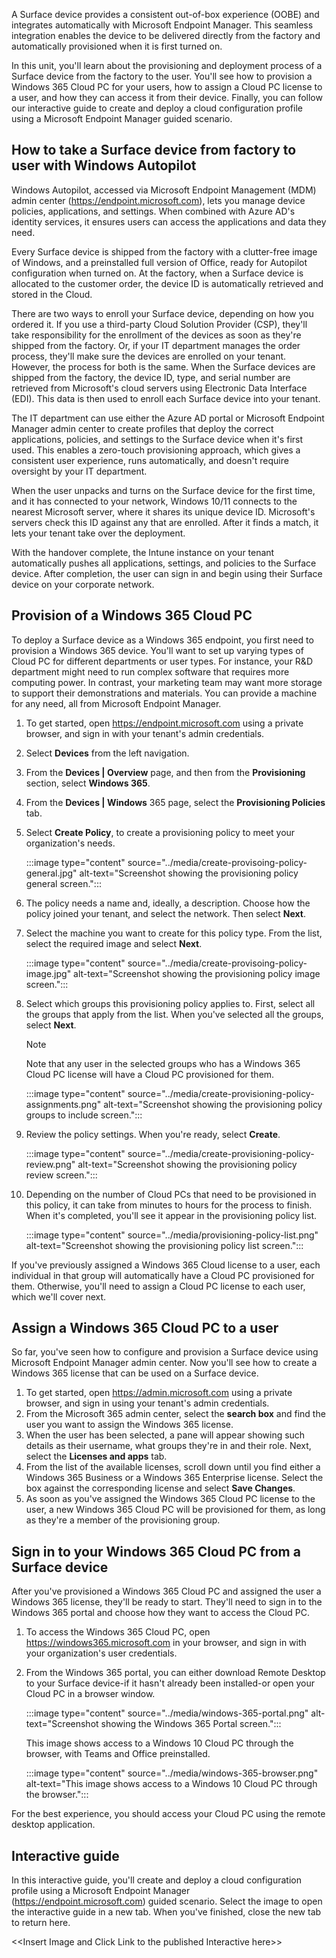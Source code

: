 A Surface device provides a consistent out-of-box experience (OOBE) and integrates automatically with Microsoft Endpoint Manager. This seamless integration enables the device to be delivered directly from the factory and automatically provisioned when it is first turned on.

In this unit, you'll learn about the provisioning and deployment process of a Surface device from the factory to the user. You'll see how to provision a Windows 365 Cloud PC for your users, how to assign a Cloud PC license to a user, and how they can access it from their device. Finally, you can follow our interactive guide to create and deploy a cloud configuration profile using a Microsoft Endpoint Manager guided scenario.

## How to take a Surface device from factory to user with Windows Autopilot

Windows Autopilot, accessed via Microsoft Endpoint Management (MDM) admin center (<https://endpoint.microsoft.com>), lets you manage device policies, applications, and settings. When combined with Azure AD's identity services, it ensures users can access the applications and data they need.

Every Surface device is shipped from the factory with a clutter-free image of Windows, and a preinstalled full version of Office, ready for Autopilot configuration when turned on. At the factory, when a Surface device is allocated to the customer order, the device ID is automatically retrieved and stored in the Cloud.

There are two ways to enroll your Surface device, depending on how you ordered it. If you use a third-party Cloud Solution Provider (CSP), they'll take responsibility for the enrollment of the devices as soon as they're shipped from the factory. Or, if your IT department manages the order process, they'll make sure the devices are enrolled on your tenant. However, the process for both is the same. When the Surface devices are shipped from the factory, the device ID, type, and serial number are retrieved from Microsoft's cloud servers using Electronic Data Interface (EDI). This data is then used to enroll each Surface device into your tenant.

The IT department can use either the Azure AD portal or Microsoft Endpoint Manager admin center to create profiles that deploy the correct applications, policies, and settings to the Surface device when it's first used. This enables a zero-touch provisioning approach, which gives a consistent user experience, runs automatically, and doesn't require oversight by your IT department.

When the user unpacks and turns on the Surface device for the first time, and it has connected to your network, Windows 10/11 connects to the nearest Microsoft server, where it shares its unique device ID. Microsoft's servers check this ID against any that are enrolled. After it finds a match, it lets your tenant take over the deployment.

With the handover complete, the Intune instance on your tenant automatically pushes all applications, settings, and policies to the Surface device. After completion, the user can sign in and begin using their Surface device on your corporate network.

## Provision of a Windows 365 Cloud PC

To deploy a Surface device as a Windows 365 endpoint, you first need to provision a Windows 365 device. You'll want to set up varying types of Cloud PC for different departments or user types. For instance, your R&D department might need to run complex software that requires more computing power. In contrast, your marketing team may want more storage to support their demonstrations and materials. You can provide a machine for any need, all from Microsoft Endpoint Manager.

1. To get started, open <https://endpoint.microsoft.com> using a private browser, and sign in with your tenant's admin credentials.
1. Select **Devices** from the left navigation.
1. From the **Devices | Overview** page, and then from the **Provisioning** section, select **Windows 365**.
1. From the **Devices | Windows** 365 page, select the **Provisioning Policies** tab.
1. Select **Create Policy**, to create a provisioning policy to meet your organization's needs.

    :::image type="content" source="../media/create-provisoing-policy-general.jpg" alt-text="Screenshot showing the provisioning policy general screen.":::

1. The policy needs a name and, ideally, a description. Choose how the policy joined your tenant, and select the network. Then select **Next**.
1. Select the machine you want to create for this policy type. From the list, select the required image and select **Next**.

    :::image type="content" source="../media/create-provisoing-policy-image.jpg" alt-text="Screenshot showing the provisioning policy image screen.":::

1. Select which groups this provisioning policy applies to. First, select all the groups that apply from the list. When you've selected all the groups, select **Next**.

    > [!NOTE]
    > Note that any user in the selected groups who has a Windows 365 Cloud PC license will have a Cloud PC provisioned for them.

    :::image type="content" source="../media/create-provisioning-policy-assignments.png" alt-text="Screenshot showing the provisioning policy groups to include screen.":::

1. Review the policy settings. When you're ready, select **Create**.

    :::image type="content" source="../media/create-provisioning-policy-review.png" alt-text="Screenshot showing the provisioning policy review screen.":::

1. Depending on the number of Cloud PCs that need to be provisioned in this policy, it can take from minutes to hours for the process to finish. When it's completed, you'll see it appear in the provisioning policy list.

    :::image type="content" source="../media/provisioning-policy-list.png" alt-text="Screenshot showing the provisioning policy list screen.":::

If you've previously assigned a Windows 365 Cloud license to a user, each individual in that group will automatically have a Cloud PC provisioned for them. Otherwise, you'll need to assign a Cloud PC license to each user, which we'll cover next.

## Assign a Windows 365 Cloud PC to a user

So far, you've seen how to configure and provision a Surface device using Microsoft Endpoint Manager admin center. Now you'll see how to create a Windows 365 license that can be used on a Surface device.

1. To get started, open <https://admin.microsoft.com> using a private browser, and sign in using your tenant's admin credentials.
1. From the Microsoft 365 admin center, select the **search box** and find the user you want to assign the Windows 365 license.
1. When the user has been selected, a pane will appear showing such details as their username, what groups they're in and their role. Next, select the **Licenses and apps** tab.
1. From the list of the available licenses, scroll down until you find either a Windows 365 Business or a Windows 365 Enterprise license. Select the box against the corresponding license and select **Save Changes**.
1. As soon as you've assigned the Windows 365 Cloud PC license to the user, a new Windows 365 Cloud PC will be provisioned for them, as long as they're a member of the provisioning group.

## Sign in to your Windows 365 Cloud PC from a Surface device

After you've provisioned a Windows 365 Cloud PC and assigned the user a Windows 365 license, they'll be ready to start. They'll need to sign in to the Windows 365 portal and choose how they want to access the Cloud PC.

1. To access the Windows 365 Cloud PC, open <https://windows365.microsoft.com> in your browser, and sign in with your organization's user credentials.
1. From the Windows 365 portal, you can either download Remote Desktop to your Surface device-if it hasn't already been installed-or open your Cloud PC in a browser window.

    :::image type="content" source="../media/windows-365-portal.png" alt-text="Screenshot showing the Windows 365 Portal screen.":::

    This image shows access to a Windows 10 Cloud PC through the browser, with Teams and Office preinstalled.

    :::image type="content" source="../media/windows-365-browser.png" alt-text="This image shows access to a Windows 10 Cloud PC through the browser.":::

For the best experience, you should access your Cloud PC using the remote desktop application.

## Interactive guide

In this interactive guide, you'll create and deploy a cloud configuration profile using a Microsoft Endpoint Manager (<https://endpoint.microsoft.com>) guided scenario. Select the image to open the interactive guide in a new tab. When you've finished, close the new tab to return here.

\<\<Insert Image and Click Link to the published Interactive here>>
